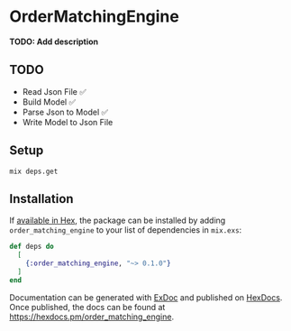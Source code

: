 # OrderMatchingEngine

**TODO: Add description**

## TODO
- Read Json File ✅
- Build Model ✅
- Parse Json to Model ✅
- Write Model to Json File

## Setup
```shell
mix deps.get
```
## Installation

If [available in Hex](https://hex.pm/docs/publish), the package can be installed
by adding `order_matching_engine` to your list of dependencies in `mix.exs`:

```elixir
def deps do
  [
    {:order_matching_engine, "~> 0.1.0"}
  ]
end
```

Documentation can be generated with [ExDoc](https://github.com/elixir-lang/ex_doc)
and published on [HexDocs](https://hexdocs.pm). Once published, the docs can
be found at <https://hexdocs.pm/order_matching_engine>.

